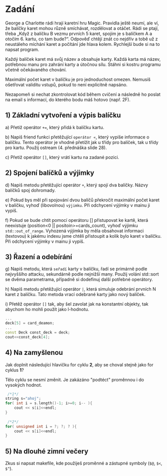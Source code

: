 # Zadání
George a Charlotte rádi hrají karetní hru Magic. Pravidla ještě neumí, ale ví, že balíčky karet mohou různě smíchávat, rozdělovat a otáčet. Rádi se ptají, třeba „Když z balíčku B vezmu prvních 5 karet, spojím je s balíčkem A a otočím 6. kartu, co tam bude?“. Odpověď chtějí znát co nejdřív a tobě už z neustáleho míchání karet a počítání jde hlava kolem. Rychlejší bude si na to napsat program.

Každý balíček karet má svůj název a obsahuje karty. Každá karta má název, potřebnou manu pro zahrání karty a útočnou sílu. Stáhni si kostru programu včetně očekávaného chování.

Maximální počet karet v balíčku je pro jednoduchost omezen. Nemusíš ošetřovat validitu
 vstupů, pokud to není explicitně napsáno.

 Nezapomeň si nechat zkontrolovat kód během cvičení a následně ho poslat na email s informací, do kterého bodu máš hotovo (např. 2F).
 
## 1) Základní vytvoření a výpis balíčku
a) Přetiž operátor `+=`, který přidá k balíčku kartu.

b) Napiš friend funkci přetěžující `operátor «`, který vypíše informace o balíčku. Tento
operátor je vhodné přetížit jak u třídy pro balíček, tak u třídy pro kartu. Použij ostream
 (4. přednáška slide 28).

c) Přetiž operátor `[]`, který vrátí kartu na zadané pozici.

## 2) Spojení balíčků a výjimky
d) Napiš metodu přetěžující operátor `+`, který spojí dva balíčky. Názvy balíčků spoj 
dohromady.

e) Pokud bys měl při spojování dvou balíčů překročit maximální počet karet v balíčku,
 vyhoď (libovolnou) `výjimku`. Při odchycení výjimky v mainu ji vypiš.
 
f) Pokud se bude chtít pomocí operátoru [] přistupovat ke kartě, která neexistuje 
(position<0 || positoin>=cards_count), vyhoď výjimku `std::out_of_range`. Vyhozená 
výjimka by měla 
obsahovat
 informaci (textovou) k jakému indexu jsme chtěli přistoupit a kolik bylo karet v 
 balíčku. Při odchycení výjimky v mainu ji vypiš.
 
 ## 3) Řazení a odebírání
g) Napiš metodu, která `seřadí` karty v balíčku, řadí se primárně podle nejvyššího 
attacku, 
sekundárně podle nejnižší many. Použij volání std::sort se dvěma parametrama, případně 
si dodefinuj další potřebné operátory.

h) Napiš metodu přetěžující operátor `|`, která simuluje odebrání prvních N karet z 
balíčku. Tato
 metoda vrací odebrané karty jako nový balíček. 

i) Přetěž operátor `[]` tak, aby šel zavolat jak na konstantní objekty, tak abychom ho 
mohli použít jako l-hodnotu.
```cpp
...
deck[5] = card_deamon;
...
const Deck const_deck = deck;
cout<<const_deck[4];
```  
## 4) Na zamyšlenou 
Jak doplnit následující hlavičku for cyklu **2**, aby se choval stejně jako for 
cyklus **1**?

Tělo cyklu se nesmí změnit. Je zakázáno "podtéct" proměnnou i do vysokých hodnot. 
```c++
 /*1*/
string s="ahoj";
for( int i = s.length()-1; i>=0; i-- ){
    cout << s[i]<<endl;
}
 
 /*2*/
for( unsigned int i = ?; ?; ? ){
    cout << s[i]<<endl;
}

```

## 5) Na dlouhé zimní večery
Zkus si napsat makefile, kde použiješ proměnné a zástupné symboly (`$@`, `$<`, `$^`).









